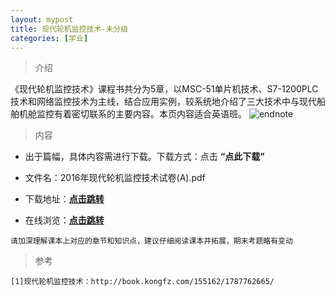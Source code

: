 ```yaml
---
layout: mypost
title: 现代轮机监控技术-未分级
categories: [学业]
---
```

> 介绍

《现代轮机监控技术》课程书共分为5章，以MSC-51单片机技术、S7-1200PLC技术和网络监控技术为主线，结合应用实例，较系统地介绍了三大技术中与现代船舶机舱监控有着密切联系的主要内容。本页内容适合英语班。
![endnote](http://www.kfzimg.com/G07/M00/5D/04/q4YBAFzx35iANu8ZAAHKRAH-OxM514_n.jpg)

>内容 

- 出于篇幅，具体内容需进行下载。下载方式：点击  **“点此下载”**

- 文件名：2016年现代轮机监控技术试卷(A).pdf

- 下载地址：**[点击跳转](https://docs.qq.com/pdf/DYlptc0hDS0hnSHF4)**

- 在线浏览：**[点击跳转](https://docs.qq.com/pdf/DYlptc0hDS0hnSHF4)**

```
请加深理解课本上对应的章节和知识点，建议仔细阅读课本并拓展，期末考题略有变动
```

> 参考

```
[1]现代轮机监控技术：http://book.kongfz.com/155162/1787762665/
```


